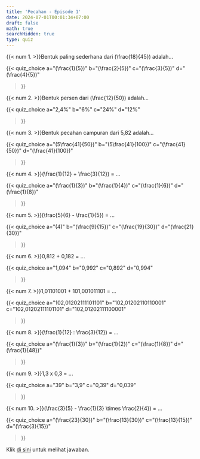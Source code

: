 ```yaml
---
title: 'Pecahan - Episode 1'
date: 2024-07-01T00:01:34+07:00
draft: false
math: true
searchHidden: true
type: quiz
---
```


{{< num 1. >}}Bentuk paling sederhana dari \(\frac{18}{45}\) adalah...

{{<
quiz_choice
  a="\(\frac{1}{5}\)" 
  b="\(\frac{2}{5}\)"
  c="\(\frac{3}{5}\)"
  d="\(\frac{4}{5}\)"
>}}

{{< num 2. >}}Bentuk persen dari \(\frac{12}{50}\) adalah...

{{<
quiz_choice
  a="2,4%" 
  b="6%"
  c="24%"
  d="12%"
>}}

{{< num 3. >}}Bentuk pecahan campuran dari 5,82 adalah...

{{<
quiz_choice
  a="\(5\frac{41}{50}\)" 
  b="\(5\frac{41}{100}\)"
  c="\(\frac{41}{50}\)"
  d="\(\frac{41}{100}\)"
>}}

{{< num 4. >}}\(\frac{1}{12} + \frac{3}{12}\) = ...

{{<
quiz_choice
  a="\(\frac{1}{3}\)" 
  b="\(\frac{1}{4}\)"
  c="\(\frac{1}{6}\)"
  d="\(\frac{1}{8}\)"
>}}

{{< num 5. >}}\(\frac{5}{6} - \frac{1}{5}\) = ...

{{<
quiz_choice
  a="\(4\)" 
  b="\(\frac{9}{15}\)"
  c="\(\frac{19}{30}\)"
  d="\(\frac{21}{30}\)"
>}}

{{< num 6. >}}0,812 + 0,182 = ...

{{<
quiz_choice
  a="1,094" 
  b="0,992"
  c="0,892"
  d="0,994"
>}}

{{< num 7. >}}1,01101001 + 101,001011101 = ...

{{<
quiz_choice
  a="102,01202111101101" 
  b="102,01202110110001"
  c="102,01202111101101"
  d="102,01202111100001"
>}}

{{< num 8. >}}\(\frac{1}{12} : \frac{3}{12}\) = ...

{{<
quiz_choice
  a="\(\frac{1}{3}\)" 
  b="\(\frac{1}{2}\)"
  c="\(\frac{1}{8}\)"
  d="\(\frac{1}{48}\)"
>}}

{{< num 9. >}}1,3 x 0,3 = ...

{{<
quiz_choice
  a="39" 
  b="3,9"
  c="0,39"
  d="0,039"
>}}

{{< num 10. >}}\(\frac{3}{5} - \frac{1}{3} \times \frac{2}{4}\) = ...

{{<
quiz_choice
  a="\(\frac{23}{30}\)" 
  b="\(\frac{13}{30}\)"
  c="\(\frac{13}{15}\)"
  d="\(\frac{3}{15}\)"
>}}


Klik [di sini](/id/mahad_answers/7bd6978f-e453-4b37-b920-3a5bb07539fb/) untuk melihat jawaban.
